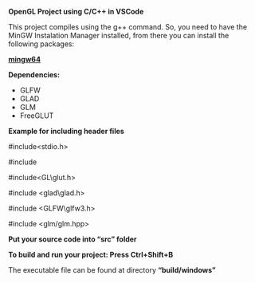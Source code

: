 ﻿**OpenGL Project using C/C++ in VSCode**

This project compiles using the g++ command. So, you need to have the MinGW Instalation Manager installed, from there you can install the following packages:

**[mingw64](https://drive.google.com/file/d/1nyl19SG6_yGVfrkhHa4vf5tl3s3bzWBO/view?usp=sharing)**

**Dependencies:**

- GLFW
- GLAD
- GLM
- FreeGLUT

**Example for including header files**

#include<stdio.h>

#include<iostream>

#include<GL\glut.h>

#include <glad\glad.h>

#include <GLFW\glfw3.h>

#include <glm/glm.hpp>

**Put your source code into “src” folder**

**To build and run your project: Press Ctrl+Shift+B**

The executable file can be found at directory **“build/windows”**
